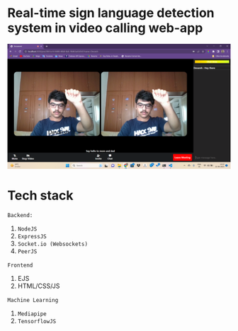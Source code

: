 # Real-time sign language detection system in video calling web-app

![Alt text](https://github.com/devarsh-mavani-19/RealtimeSignLanguageRecognition/blob/master/image.png?raw=true)

# Tech stack
`Backend:`
1. `NodeJS`
2. `ExpressJS`
3. `Socket.io (Websockets)`
4. `PeerJS`

`Frontend`
1. EJS
2. HTML/CSS/JS

`Machine Learning`
1. `Mediapipe`
2. `TensorflowJS`


